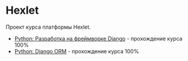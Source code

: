 # Hexlet
Проект курса платформы Hexlet.
+ [Python: Разработка на фреймворке Django](https://ru.hexlet.io/courses/python-django-basics) - прохождение курса 100%
+ [Python: Django ORM](https://ru.hexlet.io/courses/python-django-orm) - прохождение курса 100%